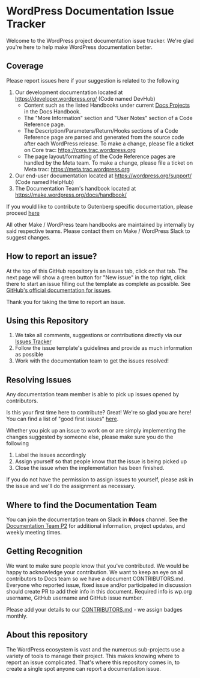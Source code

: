 # WordPress Documentation Issue Tracker

Welcome to the WordPress project documentation issue tracker. We're glad you're here to help make WordPress documentation better.

## Coverage

Please report issues here if your suggestion is related to the following

1. Our development documentation located at https://developer.wordpress.org/ (Code named DevHub)
   * Content such as the listed Handbooks under current [Docs Projects](https://make.wordpress.org/docs/handbook/get-involved/current-docs-projects/) in the Docs Handbook.
   * The "More Information" section and "User Notes" section of a Code Reference page.
   * The Description/Parameters/Return/Hooks sections of a Code Reference page are parsed and generated from the source code after each WordPress release. To make a change, please file a ticket on Core trac: https://core.trac.wordpress.org
   * The page layout/formatting of the Code Reference pages are handled by the Meta team. To make a change, please file a ticket on Meta trac: https://meta.trac.wordpress.org
2. Our end-user documentation located at https://wordpress.org/support/ (Code named HelpHub)
3. The Documentation Team's handbook located at https://make.wordpress.org/docs/handbook/

If you would like to contribute to Gutenberg specific documentation, please proceed [here](https://github.com/WordPress/gutenberg)

All other Make / WordPress team handbooks are maintained by internally by said respective teams. Please contact them on Make / WordPress Slack to suggest changes.

## How to report an issue?

At the top of this GitHub repository is an Issues tab, click on that tab. The next page will show a green button for "New issue" in the top right, click there to start an issue filling out the template as complete as possible. See [GitHub's official documentation for issues](https://docs.github.com/en/issues).

Thank you for taking the time to report an issue.

## Using this Repository

1. We take all comments, suggestions or contributions directly via our [Issues Tracker](https://github.com/WordPress/Documentation-Issue-Tracker/issues)
2. Follow the issue template's guidelines and provide as much information as possible
3. Work with the documentation team to get the issues resolved!

## Resolving Issues

Any documentation team member is able to pick up issues opened by contributors.

Is this your first time here to contribute? Great! We're so glad you are here! You can find a list of "good first issues" [here](https://github.com/WordPress/Documentation-Issue-Tracker/labels/good%20first%20issue).

Whether you pick up an issue to work on or are simply implementing the changes suggested by someone else, please make sure you do the following

1. Label the issues accordingly
2. Assign yourself so that people know that the issue is being picked up
3. Close the issue when the implementation has been finished.

If you do not have the permission to assign issues to yourself, please ask in the issue and we'll do the assignment as necessary.

## Where to find the Documentation Team

You can join the documentation team on Slack in **#docs** channel. See the [Documentation Team P2](https://make.wordpress.org/docs/) for additional information, project updates, and weekly meeting times.

## Getting Recognition

We want to make sure people know that you've contributed. We would be happy to acknowledge your contribution. We want to keep an eye on all contributors to Docs team so we have a document CONTRIBUTORS.md. Everyone who reported issue, fixed issue and/or participated in discussion should create PR to add their info in this document. Required info is wp.org username, GitHub username and GitHub issue number.

Please add your details to our [CONTRIBUTORS.md](https://github.com/WordPress/Documentation-Issue-Tracker/blob/main/CONTRIBUTORS.md) - we assign badges monthly.


## About this repository

The WordPress ecosystem is vast and the numerous sub-projects use a variety of tools to manage their project. This makes knowing where to report an issue complicated. That's where this repository comes in, to create a single spot anyone can report a documentation issue.

